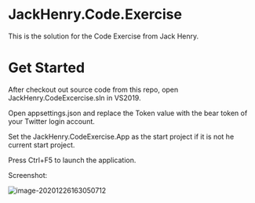 # JackHenry.Code.Exercise
This is the solution for the Code Exercise from Jack Henry.

# Get Started

After checkout out source code from this repo, open JackHenry.CodeExcercise.sln in VS2019.

Open appsettings.json and replace the Token value with the bear token of your Twitter login account.

Set the JackHenry.CodeExercise.App as the start project if it is not he current start project.

Press Ctrl+F5 to launch the application.

Screenshot:

![image-20201226163050712](C:\Users\jlee\AppData\Roaming\Typora\typora-user-images\image-20201226163050712.png)

​	